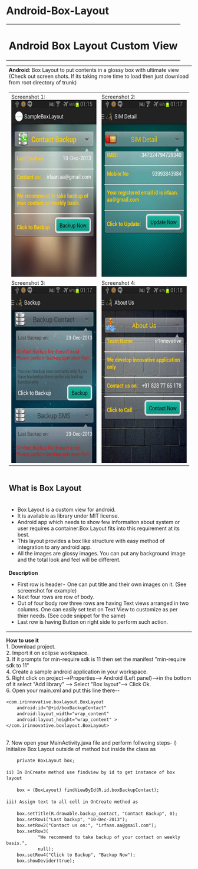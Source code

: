 Android-Box-Layout
==================

 <table>
        <tr>
            <td>
                <h1>
                    Android Box Layout Custom View</h1>
            </td>
        </tr>
    </table>
    <table>
        <tr>
            <td>
                <b>  Android: </b> Box Layout to put contents in a glossy box with ultimate view (Check out
                screen shots. If its taking more time to load then just download from root directory of trunk)
            </td>
        </tr>
         <tr>
            <td>
                <table>
                    <tr>
                        <td>
                            Screenshot 1:
                            <br />
                            <img src="Screen1.jpg" width="280px" height="480px" alt="Screen 1" />
                        </td>
                        <td>
                            Screenshot 2:
                            <br />
                            <img src="Screen2.jpg" width="280px" height="480px" alt="Screen 2" />
                        </td>
                    </tr>
                    <tr>
                        <td>
                            Screenshot 3:
                            <br />
                            <img src="Screen3.jpg" width="280px" height="480px" alt="Screen 3" />
                        </td>
                        <td>
                            Screenshot 4:
                            <br />
                            <img src="Screen4.jpg" width="280px" height="480px" alt="Screen 4" />
                        </td>
                    </tr>
                </table>
            </td>
        </tr>
        <tr>
            <td>
                <h2>
                    What is Box Layout</h2>
            </td>
        </tr>
        <tr>
            <td>
                <ul>
                    <li>Box Layout is a custom view for android.</li>
                    <li>It is available as library under MIT license.</li>
                    <li>Android app which needs to show few informaiton about system or user requires a
                        container.Box Layout fits into this requirement at its best. </li>
                    <li>This layout provides a box like structure with easy method of integration to any
                        android app.</li>
                        <li>All the images are glossy images. You can put any background image and the total look
                        and feel will be different.</li>
                </ul>
            </td>
        </tr>
        <tr>
            <td>
                <b>Description</b>
                <ul>
                    <li>First row is header- One can put title and their own images on it. (See screenshot
                        for example)</li>
                    <li>Next four rows are row of body.</li>
                    <li>Out of four body row three rows are having Text views arranged in two columns. One
                        can easily set text on Text View to customize as per thier needs. (See code snippet
                        for the same)</li>
                    <li>Last row is having Button on right side to perform such action.</li>
                </ul>
            </td>
        </tr>
    </table>

<b> How to use it </b>
<br/>1. Download project.
<br/>2. Import it on eclipse workspace.
<br/>3. If it prompts for min-require sdk is 11 then set the manifest "min-require sdk to 11"
<br/>4. Create a sample android application in your workspace.
<br/>5. Right click on project-->Properties--> Android (Left panel)-->in the bottom of it select "Add library"
	--> Select "Box layout"--> Click Ok.
<br/>6. Open your main.xml and put this line there--
	
	<com.irinnovative.boxlayout.BoxLayout
        android:id="@+id/boxBackupContact"
        android:layout_width="wrap_content"
        android:layout_height="wrap_content" >
    </com.irinnovative.boxlayout.BoxLayout>
    
 <br/>7.	Now open your MainActivity.java file and perform follwoing steps-
 	i)	Initialize Box Layout outside of method but inside the class as 
 		
 		private BoxLayout box;
 	
 	ii)	In OnCreate method use findview by id to get instance of box layout
 	
 		box = (BoxLayout) findViewById(R.id.boxBackupContact);	
 	 
 	iii) Assign text to all cell in OnCreate method as
 	
 		box.setTitle(R.drawable.backup_contact, "Contact Backup", 0);
		box.setRow1("Last backup", "10-Dec-2013");
		box.setRow2("Contact us on:", "irfaan.aa@gmail.com");
		box.setRow3(
				"We recommend to take backup of your contact on weekly basis.",
				null);
		box.setRow4("Click to Backup", "Backup Now");
		box.showDevider(true);